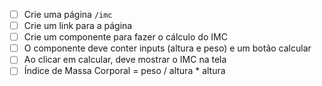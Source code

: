 - [ ] Crie uma página `/imc`
- [ ] Crie um link para a página
- [ ] Crie um componente para fazer o cálculo do IMC
- [ ] O componente deve conter inputs (altura e peso) e um botão calcular
- [ ] Ao clicar em calcular, deve mostrar o IMC na tela
- [ ] Índice de Massa Corporal = peso / altura \* altura
